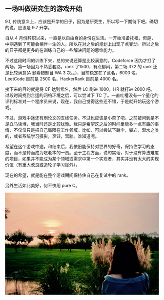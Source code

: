 一场叫做研究生的游戏开始
---

9.1, 传统意义上，应该是开学的日子，因为是研究生，所以写一下期待下吧。确切的说，应该是 9.7 开学。

自从 4 月份辞职以来，一直是以自由身的身份在生活。一开始准备托福，但是，中期遇到了可能会相伴一生的人。所以在对之后的规划上出现了点变动。所以之后的日子都是更多的在训练自己的一些解决问题的思维能力。

不过这段时间的训练下来，总的来说还算是比较满意的。Codeforce 因为才打了两场，第一场因为不熟悉套路，rank 了1500，有点郁闷，第二场 372 的 rank 还是比较满意(A 题看错题目 WA 3 次。。)，目前稳定在了蓝名，6000 名，LeetCode 目前是 2500 名，HackerRank 目前是 4000 名。

接下来的目的就是将 CF 达到紫名，然后 LC 刷进 1000，HR 就打进 2000 吧。过段时间找到合适的网络环境之后，可以尝试下 TC 了。一直吐槽没有一个量化的评判标准对一个程序员来说，现在，我自己觉得这些还不错，于是就开始玩这个游戏。

不过，游戏中途还有刷论文的支线任务。不过也应该是小菜了吧。之前被问到是不是立马读博，我当时还是比较犹豫。我只是希望这之后的时间里能多一点有趣的事情，不仅仅只是把自己局限在工作领域。比如，可以尝试下跳伞，攀岩，潜水之类的，或者系统学习摄影，烹饪，驾驶。谁知道呢。

希望在这个游戏中途，和结束后，我依旧能保持对世界的好奇，保持住学习的态度，而不是转而成为吃老本的一员。至于工程方面，说句实话，对于没有算法难度的项目，如果并不能成为某个领域或需求中第一个实现者，其实并没有太大的实现价值（有重大改良或造轮子学习除外）。

现在的希望，就是能在整个游戏期间保持住自己在复试中的 rank。

另外生活如此美好，何不快用 pure C。

![日落](./images/2017.09.01.jpg)
